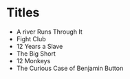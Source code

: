 # Titles
- A river Runs Through It
- Fight Club
- 12 Years a Slave
- The Big Short
- 12 Monkeys
- The Curious Case of Benjamin Button
